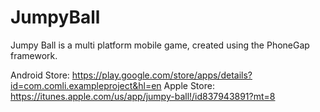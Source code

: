 # JumpyBall

Jumpy Ball is a multi platform mobile game, created using the PhoneGap framework.

Android Store: https://play.google.com/store/apps/details?id=com.comli.exampleproject&hl=en
Apple Store: https://itunes.apple.com/us/app/jumpy-ball!/id837943891?mt=8 

